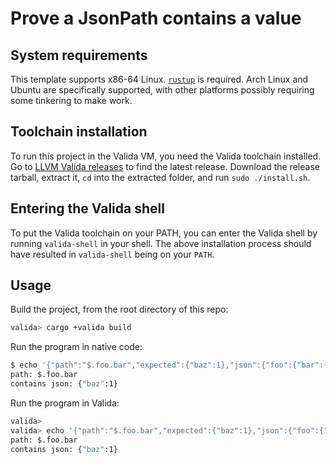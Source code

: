 # Prove a JsonPath contains a value

## System requirements

This template supports x86-64 Linux. [`rustup`](https://www.rust-lang.org/tools/install) is required. Arch Linux and Ubuntu are specifically supported, with other platforms possibly requiring some tinkering to make work.

## Toolchain installation

To run this project in the Valida VM, you need the Valida toolchain installed. Go to [LLVM Valida releases](https://github.com/lita-xyz/llvm-valida-releases/releases) to find the latest release. Download the release tarball, extract it, `cd` into the extracted folder, and run `sudo ./install.sh`.

## Entering the Valida shell

To put the Valida toolchain on your PATH, you can enter the Valida shell by running `valida-shell` in your shell. The above installation process should have resulted in `valida-shell` being on your `PATH`.

## Usage

Build the project, from the root directory of this repo:

```bash
valida> cargo +valida build
```

Run the program in native code:

```bash
$ echo '{"path":"$.foo.bar","expected":{"baz":1},"json":{"foo":{"bar":{"baz":1}}}}' | cargo run
path: $.foo.bar
contains json: {"baz":1}
```

Run the program in Valida:

```bash
valida> 
valida> echo '{"path":"$.foo.bar","expected":{"baz":1},"json":{"foo":{"bar":{"baz":1}}}}' | valida run target/delendum-unknown-baremetal-gnu/debug/json_contains log
path: $.foo.bar
contains json: {"baz":1}
```
